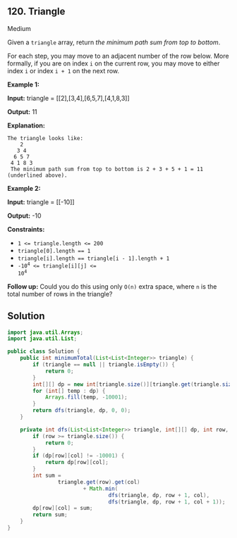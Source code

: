 ## 120\. Triangle

Medium

Given a `triangle` array, return _the minimum path sum from top to bottom_.

For each step, you may move to an adjacent number of the row below. More formally, if you are on index `i` on the current row, you may move to either index `i` or index `i + 1` on the next row.

**Example 1:**

**Input:** triangle = [[2],[3,4],[6,5,7],[4,1,8,3]]

**Output:** 11

**Explanation:**

    The triangle looks like:
        2
       3 4
      6 5 7
     4 1 8 3
     The minimum path sum from top to bottom is 2 + 3 + 5 + 1 = 11 (underlined above). 

**Example 2:**

**Input:** triangle = [[-10]]

**Output:** -10 

**Constraints:**

*   `1 <= triangle.length <= 200`
*   `triangle[0].length == 1`
*   `triangle[i].length == triangle[i - 1].length + 1`
*   <code>-10<sup>4</sup> <= triangle[i][j] <= 10<sup>4</sup></code>

**Follow up:** Could you do this using only `O(n)` extra space, where `n` is the total number of rows in the triangle?

## Solution

```java
import java.util.Arrays;
import java.util.List;

public class Solution {
    public int minimumTotal(List<List<Integer>> triangle) {
        if (triangle == null || triangle.isEmpty()) {
            return 0;
        }
        int[][] dp = new int[triangle.size()][triangle.get(triangle.size() - 1).size()];
        for (int[] temp : dp) {
            Arrays.fill(temp, -10001);
        }
        return dfs(triangle, dp, 0, 0);
    }

    private int dfs(List<List<Integer>> triangle, int[][] dp, int row, int col) {
        if (row >= triangle.size()) {
            return 0;
        }
        if (dp[row][col] != -10001) {
            return dp[row][col];
        }
        int sum =
                triangle.get(row).get(col)
                        + Math.min(
                                dfs(triangle, dp, row + 1, col),
                                dfs(triangle, dp, row + 1, col + 1));
        dp[row][col] = sum;
        return sum;
    }
}
```